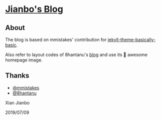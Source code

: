 # [Jianbo's Blog](https://xianjianbo.github.io/)


## About

The blog is based on mmistakes' contribution for [jekyll-theme-basically-basic](https://github.com/mmistakes/jekyll-theme-basically-basic).

Also refer to layout codes of 8hantanu's [blog](https://github.com/8hantanu/8hantanu.github.io) and use its 💎 awesome homepage image.

## Thanks

* [@mmistakes](https://github.com/mmistakes)
* [@8hantanu](https://github.com/8hantanu)

Xian Jianbo

2019/07/09
